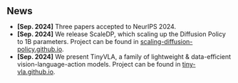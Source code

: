 <h1 id="news"></h1>

<h2 style="margin: 30px 0px 10px;">News</h2>

<ul>
<li><strong>[Sep. 2024]</strong> Three papers accepted to NeurIPS 2024.</li>
<li><strong>[Sep. 2024]</strong> We release ScaleDP, which scaling up the Diffusion Policy to 1B parameters. Project can be found in <span style="color:#e74d3c"><a href="https://scaling-diffusion-policy.github.io/">scaling-diffusion-policy.github.io</a></span>.</li>
<li><strong>[Sep. 2024]</strong> We present TinyVLA, a family of lightweight & data-efficient vision-language-action models. Project can be found in <span style="color:#e74d3c"><a href="https://tiny-vla.github.io/">tiny-vla.github.io</a></span>.</li>
</div>
</ul>
